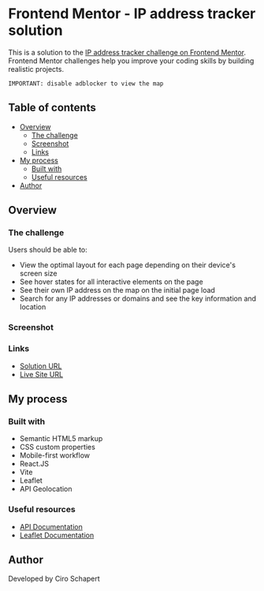 # Frontend Mentor - IP address tracker solution

This is a solution to the [IP address tracker challenge on Frontend Mentor](https://www.frontendmentor.io/challenges/ip-address-tracker-I8-0yYAH0). Frontend Mentor challenges help you improve your coding skills by building realistic projects. 

```
IMPORTANT: disable adblocker to view the map
```


## Table of contents

- [Overview](#overview)
  - [The challenge](#the-challenge)
  - [Screenshot](#screenshot)
  - [Links](#links)
- [My process](#my-process)
  - [Built with](#built-with)
  - [Useful resources](#useful-resources)
- [Author](#author)

## Overview

### The challenge

Users should be able to:

- View the optimal layout for each page depending on their device's screen size
- See hover states for all interactive elements on the page
- See their own IP address on the map on the initial page load
- Search for any IP addresses or domains and see the key information and location

### Screenshot

### Links

- [Solution URL](https://github.com/CiroJSCH/IP-Address-Tracker/)
- [Live Site URL](https://cirojsch.github.io/IP-Address-Tracker/)

## My process

### Built with

- Semantic HTML5 markup
- CSS custom properties
- Mobile-first workflow
- React.JS
- Vite
- Leaflet
- API Geolocation

### Useful resources

- [API Documentation](https://geo.ipify.org/docs)
- [Leaflet Documentation](https://react-leaflet.js.org/)

## Author

Developed by Ciro Schapert
